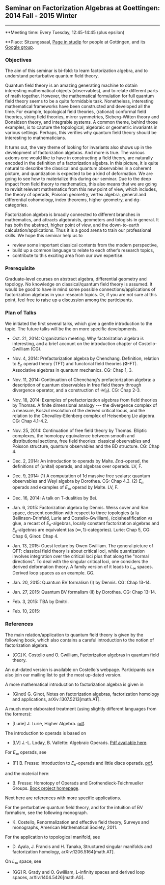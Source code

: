 ## Seminar on Factorization Algebras at Goettingen: 2014 Fall - 2015 Winter ##
***


**Meeting time: Every Tuesday, 12:45-14:45 (plus epsilon)

**Place: Sitzungssaal,  [Page in studip](https://www.studip.uni-goettingen.de/dispatch.php/course/overview?cid=a829cf0bce827ed6bc8a6ae2413e96bf) for people at Gottingen, and its [Google group](https://groups.google.com/forum/?hl=en#!forum/factorizationalgebras).

### Objectives ###

The aim of this seminar is bi-fold: to learn factorization algebra, and to understand perturbative quantum field theory. 

Quantum field theory is an amazing generating machine to obtain interesting mathematical objects (observables), and to relate different parts of math together. However, the mathematical formulation for full quantum field theory seems to be a quite formidable task. Nonetheless, interesting mathematical frameworks have been constructed and developed all the time. For example, topological field theories, (rational) conformal field theories, string field theories, mirror symmetries, Sieberg-Witten theory and Donaldson theory, and integrable systems. A common theme, behind those examples, is to capture the topological, algebraic or geometric invariants in various settings. Perhaps, this verifies why quantum field theory should be interesting to mathematicians.

It turns out, the very theme of looking for invariants also shows up in the development of factorization algebras. And more is true. The various axioms one would like to have in constructing a field theory, are naturally encoded in the definition of a factorization algebra. In this picture, it is quite natural to describe the classical and quantum observables in a coherent picture, and quantization is expected to be a kind of deformation. We are going to see how to materialize this during our seminar. Due to the deep impact from field theory to mathematics, this also means that we are going to revisit relevant mathematics from this new point of view, which includes, the theory of operads, Poisson geometry, vertex algebra, general and differential cohomology, index theorems, higher geometry, and dg-categories. 

Factorization algebra is broadly connected to different branches in mathematics, and attracts algebraists, geometers and tologists in general. It has both the abstract, higher point of view, and the down-to-earth calculation/applications. Thus it is a good arena to train our professional skills. We hope this seminar help us to

* review some important classical contents from the modern perspective,
* build up a common language to relate to each other’s research topics,
* contribute to this exciting area from our own expertise.

### Prerequisite ###

Graduate-level courses on abstract algebra, differential geometry and topology. No knowledge on classical/quantum field theory is assumed. It would be good to have in mind some possible connections/applications of factorization algebras in your research topics. Or, if you are not sure at this point, feel free to raise up a discussion among the participants.

### Plan of Talks ###

We initiated the first several talks, which give a gentle introduction to the topic. The future talks will be the on more specific developments. 

* Oct. 21, 2014: Organization meeting. Why factorization algebra is interesting, and a brief account on the introduction chapter of Costello-Gwilliam (CG).

* Nov. 4, 2014: Prefactorization algebra by Chenchang. Definition, relation to $E_n$ operad theory (TFT) and functorial field theories ($\mathbf G$-FT). Associative algebras in quantum mechanics. CG: Chap 1, 3.

* Nov. 11, 2014: Continuation of Chenchang's prefactorization algebra: a description of quantum observables in free field theory through divergence operator, and a construction of $\mathcal{U}(\mathfrak{g})$. CG: Chap 2-3.

* Nov. 18, 2014: Examples of prefactorization algebras from field theories by Thomas. A finite dimensional analogy --- the divergence complex of a measure, Koszul resolution of the derived critical locus, and the relation to the Chevalley-Eilenberg complex of Heisenberg Lie algebra.  CG: Chap 4.1-4.2.

* Nov. 25, 2014: Continuation of free field theory by Thomas. Elliptic complexes, the homotopy equivalence between smooth and distributional sections, free field theories: classical observables and Poisson structure, quantum observables and the BD structure. CG: Chap 4.

* Dec. 2, 2014: An introduction to operads by Malte. $End$-operad, the definitions of (unital) operads, and algebras over operads. LV, F.

* Dec. 9, 2014: (1) A computation of 1d massive free scalars: quantum observables and Weyl algebra by Dorothea. CG: Chap 4.3. (2) $E_n$ operads and examples of $E_\infty$ operad by Malte. LV, F.

* Dec. 16, 2014: A talk on T-dualities by Bei. 

* Jan. 6, 2015: Factorization algebra by Dennis. Weiss cover and Ran space, descent condition with respect to three topologies (a la Beilinson-Drinfeld, Lurie and Costello-Gwilliam), (co)sheafification vs glue, a recast of $E_n$-algebras, locally constant factorization algebras and $E_n$-algebras are equivalent (as $(\infty,1)$-categories). Lurie: Chap 5, CG: Chap 6, Ginot: Chap 4.

* Jan. 13, 2015: Guest lecture by Owen Gwilliam. The general picture of QFT: classical field theory is about critical loci, while quantization involves integration over the critical loci plus that along the "normal directions". To deal with the singular critical loci, one considers the derived deformation theory. A family version of it leads to $L_\infty$ spaces. Derived loop spaces as an example. GG.

* Jan. 20, 2015: Quantum BV formalism (I) by Dennis. CG: Chap 13-14.

* Jan. 27, 2015: Quantum BV formalism (II) by Dorothea. CG: Chap 13-14.

* Feb. 3, 2015: TBA by Dmitri.

* Feb. 10, 2015:



### References ###

The main relation/application to quantum field theory is given by the following book, which also contains a careful introduction to the notion of factorization algebra.

* [CG] K. Costello and O. Gwilliam, Factorization algebras in quantum field theory. 

An out-dated version is available on Costello's webpage. Participants can also join our mailing list to get the most up-dated version.

A more mathematical introduction to factorization algebra is given in 

* [Ginot] G. Ginot, Notes on factorization algebras, factorization homology and applications, arXiv:1307.5213[math.AT].

A much more elaborated treatment (using slightly different languages from the formers):

* [Lurie] J. Lurie, Higher Algebra. [pdf](http://www.math.harvard.edu/~lurie/papers/higheralgebra.pdf).

The introduction to operads is based on

* [LV] J.-L. Loday, B. Vallette: Algebraic Operads. [Pdf available here](http://math.unice.fr/~brunov/Operads.html).

For $E_\infty$ operads, see

* [F] B. Fresse: Introduction to $E_n$-operads and little discs operads. [pdf](http://www.newton.ac.uk/files/seminar/20130305140015152-153497.pdf).

and the material here:

* B. Fresse: Homotopy of Operads and Grothendieck-Teichmueller Groups. [Book project homepage](http://math.univ-lille1.fr/~fresse/OperadHomotopyBook/).

Next here are references with more specific applications.

For the perturbative quantum field theory, and for the intuition of BV formalism, see the following monograph.

* K. Costello, Renormalization and effective field theory, Surveys and monographs, American Mathematical Society, 2011.

For the application to topological manifold, see

* D. Ayala, J. Francis and H. Tanaka, Structured singular manifolds and factorization homology, arXiv:1206.5164[math.AT].

On $L_\infty$ space, see

* [GG] R. Grady and O. Gwilliam, L-infinity spaces and derived loop spaces, arXiv:1404.5426[math.AG].